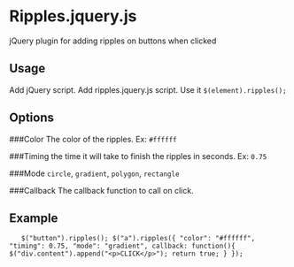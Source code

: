 # Ripples.jquery.js
jQuery plugin for adding ripples on buttons when clicked

## Usage

Add jQuery script.
Add ripples.jquery.js script.
Use it `$(element).ripples();`

## Options

###Color
The color of the ripples. Ex: `#ffffff`

###Timing
the time it will take to finish the ripples in seconds. Ex: `0.75`

###Mode
`circle`, `gradient`, `polygon`, `rectangle`

###Callback
The callback function to call on click.

## Example
`	$("button").ripples();
	$("a").ripples({
		"color": "#ffffff",
		"timing": 0.75,
		"mode": "gradient",
		callback: function(){
			$("div.content").append("<p>CLICK</p>");
			return true;
		}
	});`


